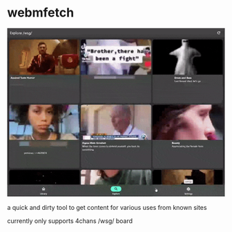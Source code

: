 # webmfetch

![](assets/demo.gif)

a quick and dirty tool to get content for various uses from known sites

currently only supports 4chans /wsg/ board